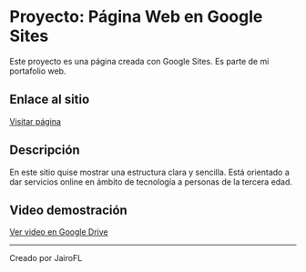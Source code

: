 # Proyecto: Página Web en Google Sites

Este proyecto es una página creada con Google Sites. Es parte de mi portafolio web.

## Enlace al sitio

[Visitar página](https://sites.google.com/view/proyeecto23/inicio?pli=1)  


## Descripción

En este sitio quise mostrar una estructura clara y sencilla. Está orientado a dar servicios online en ámbito de tecnología a personas de la tercera edad.

## Video demostración

[Ver video en Google Drive](https://drive.google.com/file/d/1O8HvuBmDttek7llDj6JwvqZ9VjsteFH5/view?usp=sharing)

---

Creado por JairoFL
